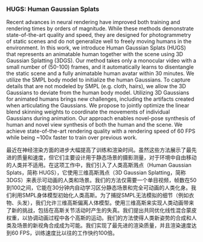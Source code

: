 ### HUGS: Human Gaussian Splats

Recent advances in neural rendering have improved both training and rendering times by orders of magnitude. While these methods demonstrate state-of-the-art quality and speed, they are designed for photogrammetry of static scenes and do not generalize well to freely moving humans in the environment. In this work, we introduce Human Gaussian Splats (HUGS) that represents an animatable human together with the scene using 3D Gaussian Splatting (3DGS). Our method takes only a monocular video with a small number of (50-100) frames, and it automatically learns to disentangle the static scene and a fully animatable human avatar within 30 minutes. We utilize the SMPL body model to initialize the human Gaussians. To capture details that are not modeled by SMPL (e.g. cloth, hairs), we allow the 3D Gaussians to deviate from the human body model. Utilizing 3D Gaussians for animated humans brings new challenges, including the artifacts created when articulating the Gaussians. We propose to jointly optimize the linear blend skinning weights to coordinate the movements of individual Gaussians during animation. Our approach enables novel-pose synthesis of human and novel view synthesis of both the human and the scene. We achieve state-of-the-art rendering quality with a rendering speed of 60 FPS while being ~100x faster to train over previous work.

最近在神经渲染方面的进步大幅提高了训练和渲染时间。虽然这些方法展示了最先进的质量和速度，但它们主要设计用于静态场景的摄影测量，对于环境中自由移动的人类并不适用。在这项工作中，我们引入了人类高斯溅点（Human Gaussian Splats，简称 HUGS），它使用三维高斯溅点（3D Gaussian Splatting，简称 3DGS）来表示可动画的人类和场景。我们的方法仅需要一个单目视频，帧数在50到100之间，它能在30分钟内自动学习区分静态场景和完全可动画的人类化身。我们利用SMPL身体模型初始化人类高斯。为了捕捉SMPL无法模拟的细节（例如衣物、头发），我们允许三维高斯偏离人体模型。使用三维高斯来实现人类动画带来了新的挑战，包括在高斯关节活动时产生的失真。我们提出共同优化线性混合蒙皮权重，以协调动画过程中各个高斯的运动。我们的方法使得人类新姿势的合成和人类及场景的新视角合成成为可能。我们实现了最先进的渲染质量，并且渲染速度达到60 FPS，训练速度比以往的工作快约100倍。
